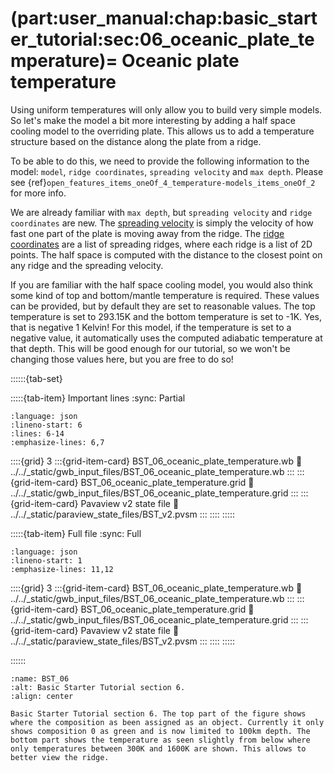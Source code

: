 (part:user_manual:chap:basic_starter_tutorial:sec:06_oceanic_plate_temperature)=
Oceanic plate temperature
=========================

Using uniform temperatures will only allow you to build very simple models. So let's make the model a bit more interesting by adding a half space cooling model to the overriding plate. This allows us to add a temperature structure based on the distance along the plate from a ridge. 

To be able to do this, we need to provide the following information to the model: `model`, `ridge coordinates`, `spreading velocity` and `max depth`. Please see {ref}`open_features_items_oneOf_4_temperature-models_items_oneOf_2` for more info.

We are already familiar with `max depth`, but `spreading velocity` and `ridge coordinates` are new. The [spreading velocity](open_features_items_oneOf_4_temperature-models_items_oneOf_2_spreading-velocity) is simply the velocity of how fast one part of the plate is moving away from the ridge. The [ridge coordinates](open_features_items_oneOf_4_temperature-models_items_oneOf_2_ridge-coordinates) are a list of spreading ridges, where each ridge is a list of 2D points. The half space is computed with the distance to the closest point on any ridge and the spreading velocity. 

If you are familiar with the half space cooling model, you would also think some kind of top and bottom/mantle temperature is required. These values can be provided, but by default they are set to reasonable values. The top temperature is set to 293.15K and the bottom temperature is set to -1K. Yes, that is negative 1 Kelvin! For this model, if the temperature is set to a negative value, it automatically uses the computed adiabatic temperature at that depth. This will be good enough for our tutorial, so we won't be changing those values here, but you are free to do so!


::::::{tab-set}

:::::{tab-item} Important lines
:sync: Partial

```{literalinclude} ../../_static/gwb_input_files/BST_06_oceanic_plate_temperature.wb
:language: json
:lineno-start: 6
:lines: 6-14
:emphasize-lines: 6,7
```
::::{grid} 3
:::{grid-item-card} BST_06_oceanic_plate_temperature.wb
:link: ../../_static/gwb_input_files/BST_06_oceanic_plate_temperature.wb
:::
:::{grid-item-card} BST_06_oceanic_plate_temperature.grid
:link: ../../_static/gwb_input_files/BST_06_oceanic_plate_temperature.grid
:::
:::{grid-item-card} Pavaview v2 state file 
:link: ../../_static/paraview_state_files/BST_v2.pvsm
:::
::::
:::::

:::::{tab-item} Full file
:sync: Full


```{literalinclude} ../../_static/gwb_input_files/BST_06_oceanic_plate_temperature.wb
:language: json
:lineno-start: 1
:emphasize-lines: 11,12
```

::::{grid} 3
:::{grid-item-card} BST_06_oceanic_plate_temperature.wb
:link: ../../_static/gwb_input_files/BST_06_oceanic_plate_temperature.wb
:::
:::{grid-item-card} BST_06_oceanic_plate_temperature.grid
:link: ../../_static/gwb_input_files/BST_06_oceanic_plate_temperature.grid
:::
:::{grid-item-card} Pavaview v2 state file 
:link: ../../_static/paraview_state_files/BST_v2.pvsm
:::
::::
:::::

::::::


```{figure} ../../../../doc/sphinx/_static/images/user_manual/basic_starter_tutorial/BST_06.png
:name: BST_06
:alt: Basic Starter Tutorial section 6. 
:align: center

Basic Starter Tutorial section 6. The top part of the figure shows where the composition as been assigned as an object. Currently it only shows composition 0 as green and is now limited to 100km depth. The bottom part shows the temperature as seen slightly from below where only temperatures between 300K and 1600K are shown. This allows to better view the ridge.
```